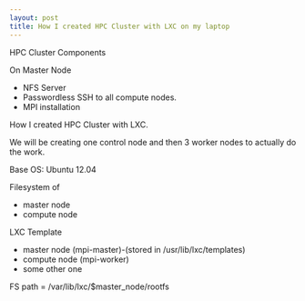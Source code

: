 ```yaml
---
layout: post
title: How I created HPC Cluster with LXC on my laptop
---
```




HPC Cluster Components

On Master Node

- NFS Server
- Passwordless SSH to all compute nodes.
- MPI installation



How I created HPC Cluster with LXC.

We will be creating one control node and then 3 worker nodes to actually do the work.

Base OS: Ubuntu 12.04

Filesystem of

- master node
- compute node





LXC Template

- master node (mpi-master)-(stored in /usr/lib/lxc/templates)
- compute node (mpi-worker)
- some other one



FS path = /var/lib/lxc/$master_node/rootfs






